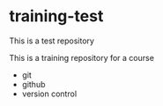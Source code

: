 # training-test
This is a test repository 

This is a training repository for a course

- git 
- github
- version control 
